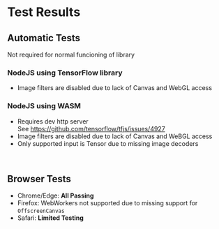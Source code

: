 # Test Results

## Automatic Tests

Not required for normal funcioning of library

### NodeJS using TensorFlow library

- Image filters are disabled due to lack of Canvas and WebGL access

### NodeJS using WASM

- Requires dev http server  
  See <https://github.com/tensorflow/tfjs/issues/4927>
- Image filters are disabled due to lack of Canvas and WeBGL access
- Only supported input is Tensor due to missing image decoders

<br>

## Browser Tests

- Chrome/Edge: **All Passing**
- Firefox: WebWorkers not supported due to missing support for `OffscreenCanvas`
- Safari: **Limited Testing**
